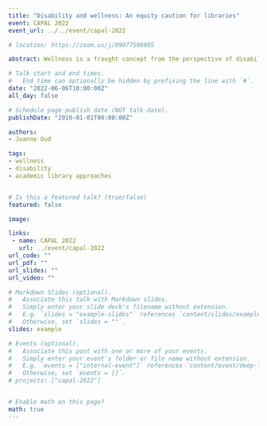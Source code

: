 ```yaml
---
title: "Disability and wellness: An equity caution for libraries"
event: CAPAL 2022
event_url: ../../event/capal-2022

# location: https://zoom.us/j/99077508905

abstract: Wellness is a fraught concept from the perspective of disability. Disability in our society is associated with pain, illness, suffering, and limitation. In other words, with the opposite of health and wellness. This session will examine the conceptual underpinnings of our social ideas of wellness and its link to neoliberalism. It will link wellness to our social views of disability, and show how the connection disadvantages people with disabilities and other marginalized groups. Finally, it will examine some wellness programming in academic libraries from the critical disability perspective, and give suggestions for alternatives to some of the current academic library approaches.

# Talk start and end times.
#   End time can optionally be hidden by prefixing the line with `#`.
date: "2022-06-06T10:00:00Z"
all_day: false

# Schedule page publish date (NOT talk date).
publishDate: "2010-01-01T00:00:00Z"

authors:
- Joanne Oud

tags: 
- wellness
- disability
- academic library approaches


# Is this a featured talk? (true/false)
featured: false

image:

links:
 - name: CAPAL 2022
   url: ../event/capal-2022
url_code: ""
url_pdf: ""
url_slides: ""
url_video: ""

# Markdown Slides (optional).
#   Associate this talk with Markdown slides.
#   Simply enter your slide deck's filename without extension.
#   E.g. `slides = "example-slides"` references `content/slides/example-slides.md`.
#   Otherwise, set `slides = ""`.
slides: example

# Events (optional).
#   Associate this post with one or more of your events.
#   Simply enter your event's folder or file name without extension.
#   E.g. `events = ["internal-event"]` references `content/event/deep-learning/index.md`.
#   Otherwise, set `events = []`.
# projects: ["capal-2022"]


# Enable math on this page?
math: true
---
```


